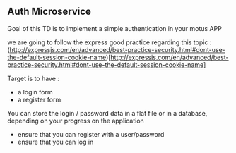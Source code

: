 ## Auth Microservice

Goal of this TD is to implement a simple authentication in your motus APP

we are going to follow the express good practice regarding this topic :
(http://expressjs.com/en/advanced/best-practice-security.html#dont-use-the-default-session-cookie-name)[http://expressjs.com/en/advanced/best-practice-security.html#dont-use-the-default-session-cookie-name]

Target is to have : 
- a login form
- a register form

You can store the login / password data in a flat file or in a database, depending on your progress on the application

- ensure that you can register with a user/password
- ensure that you can log in



